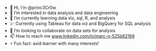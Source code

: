 - 👋 Hi, I’m @princ3Cr0w
- 👀 I’m interested in data analysis and data engineering
- 🌱 I’m currently learning data viz, sql, R, and analysis
- 💹 Currently using Tableau for data viz and BigQuery for SQL analysis
- 💞️ I’m looking to collaborate on data sets for analysis
- 📫 How to reach me www.linkedin.com/in/marc-n-525b82169
- ⚡ Fun fact: avid learner with many interests!

<!---
princ3Cr0w/princ3Cr0w is a ✨ special ✨ repository because its `README.md` (this file) appears on your GitHub profile.
You can click the Preview link to take a look at your changes.
--->
